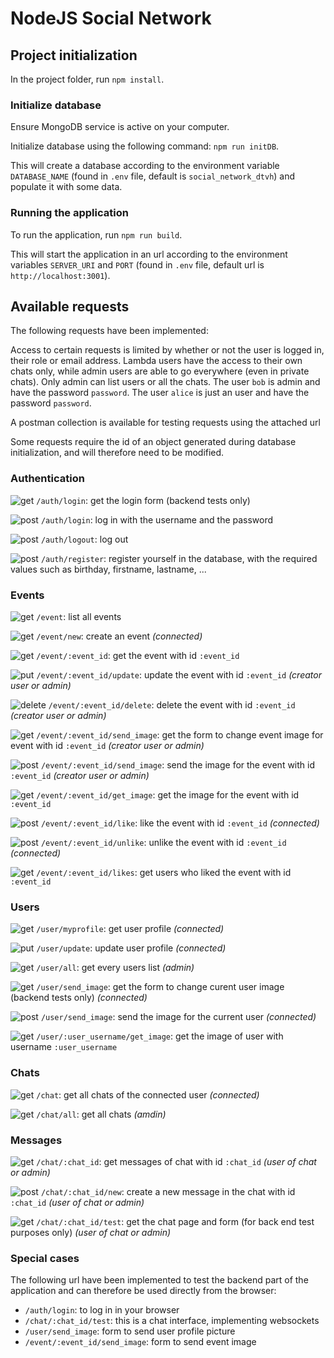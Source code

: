 # NodeJS Social Network

## Project initialization

In the project folder, run ```npm install```.

### Initialize database

Ensure MongoDB service is active on your computer.

Initialize database using the following command: ```npm run initDB```.

This will create a database according to the environment variable `DATABASE_NAME` (found in `.env` file, default is `social_network_dtvh`) and populate it with some data.

### Running the application

To run the application, run ```npm run build```.

This will start the application in an url according to the environment variables `SERVER_URI` and `PORT` (found in `.env` file, default url is `http://localhost:3001`).

## Available requests

The following requests have been implemented:

Access to certain requests is limited by whether or not the user is logged in, their role or email address. Lambda users have the access to their own chats only, while admin users are able to go everywhere (even in private chats). Only admin can list users or all the chats. The user `bob` is admin and have the password `password`. The user `alice` is just an user and have the password `password`.

A postman collection is available for testing requests using the attached url

Some requests require the id of an object generated during database initialization, and will therefore need to be modified.

### Authentication

![get](https://img.shields.io/badge/GET-2adb59?style=for-the-badge&logo=test&logoColor=white)  `/auth/login`: get the login form (backend tests only)

![post](https://img.shields.io/badge/POST-c94a3e?style=for-the-badge&logo=test&logoColor=white)  `/auth/login`: log in with the username and the password

![post](https://img.shields.io/badge/POST-c94a3e?style=for-the-badge&logo=test&logoColor=white)  `/auth/logout`: log out

![post](https://img.shields.io/badge/POST-c94a3e?style=for-the-badge&logo=test&logoColor=white)  `/auth/register`: register yourself in the database, with the required values such as birthday, firstname, lastname, ...


### Events

![get](https://img.shields.io/badge/GET-2adb59?style=for-the-badge&logo=test&logoColor=white)  `/event`: list all events

![get](https://img.shields.io/badge/GET-2adb59?style=for-the-badge&logo=test&logoColor=white)  `/event/new`: create an event *(connected)*

![get](https://img.shields.io/badge/GET-2adb59?style=for-the-badge&logo=test&logoColor=white)  `/event/:event_id`: get the event with id `:event_id`

![put](https://img.shields.io/badge/PUT-c9983e?style=for-the-badge&logo=test&logoColor=white)  `/event/:event_id/update`: update the event with id `:event_id` *(creator user or admin)*

![delete](https://img.shields.io/badge/DELETE-4c609c?style=for-the-badge&logo=test&logoColor=white)  `/event/:event_id/delete`: delete the event with id `:event_id` *(creator user or admin)*

![get](https://img.shields.io/badge/GET-2adb59?style=for-the-badge&logo=test&logoColor=white)  `/event/:event_id/send_image`: get the form to change event image for event with id `:event_id` *(creator user or admin)*

![post](https://img.shields.io/badge/POST-c94a3e?style=for-the-badge&logo=test&logoColor=white)  `/event/:event_id/send_image`: send the image for the event with id `:event_id` *(creator user or admin)*

![get](https://img.shields.io/badge/GET-2adb59?style=for-the-badge&logo=test&logoColor=white)  `/event/:event_id/get_image`: get the image for the event with id `:event_id`

![post](https://img.shields.io/badge/POST-c94a3e?style=for-the-badge&logo=test&logoColor=white)  `/event/:event_id/like`: like the event with id `:event_id` *(connected)*

![post](https://img.shields.io/badge/POST-c94a3e?style=for-the-badge&logo=test&logoColor=white)  `/event/:event_id/unlike`: unlike the event with id `:event_id` *(connected)*

![get](https://img.shields.io/badge/GET-2adb59?style=for-the-badge&logo=test&logoColor=white)  `/event/:event_id/likes`: get users who liked the event with id `:event_id`



### Users

![get](https://img.shields.io/badge/GET-2adb59?style=for-the-badge&logo=test&logoColor=white)  `/user/myprofile`: get user profile *(connected)*

![put](https://img.shields.io/badge/PUT-c9983e?style=for-the-badge&logo=test&logoColor=white)  `/user/update`: update user profile *(connected)*

![get](https://img.shields.io/badge/GET-2adb59?style=for-the-badge&logo=test&logoColor=white)  `/user/all`: get every users list *(admin)*

![get](https://img.shields.io/badge/GET-2adb59?style=for-the-badge&logo=test&logoColor=white)  `/user/send_image`: get the form to change curent user image (backend tests only) *(connected)*

![post](https://img.shields.io/badge/POST-c94a3e?style=for-the-badge&logo=test&logoColor=white)  `/user/send_image`: send the image for the current user *(connected)*

![get](https://img.shields.io/badge/GET-2adb59?style=for-the-badge&logo=test&logoColor=white)  `/user/:user_username/get_image`: get the image of user with username `:user_username`

### Chats

![get](https://img.shields.io/badge/GET-2adb59?style=for-the-badge&logo=test&logoColor=white)  `/chat`: get all chats of the connected user *(connected)*

![get](https://img.shields.io/badge/GET-2adb59?style=for-the-badge&logo=test&logoColor=white)  `/chat/all`: get all chats *(amdin)*


### Messages

![get](https://img.shields.io/badge/GET-2adb59?style=for-the-badge&logo=test&logoColor=white)  `/chat/:chat_id`: get messages of chat with id `:chat_id` *(user of chat or admin)*

![post](https://img.shields.io/badge/POST-c94a3e?style=for-the-badge&logo=test&logoColor=white)  `/chat/:chat_id/new`: create a new message in the chat with id `:chat_id` *(user of chat or admin)*

![get](https://img.shields.io/badge/GET-2adb59?style=for-the-badge&logo=test&logoColor=white)  `/chat/:chat_id/test`: get the chat page and form (for back end test purposes only) *(user of chat or admin)*

### Special cases

The following url have been implemented to test the backend part of the application and can therefore be used directly from the browser:

- `/auth/login`: to log in in your browser
- `/chat/:chat_id/test`: this is a chat interface, implementing websockets
- `/user/send_image`: form to send user profile picture
- `/event/:event_id/send_image`: form to send event image
